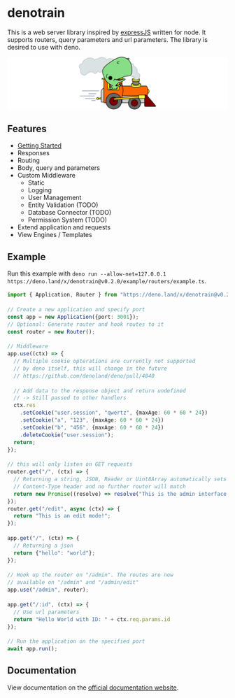 # denotrain

This is a web server library inspired by [expressJS](https://expressjs.com) written for node. It supports routers, query parameters and url parameters. The library is desired to use with deno.

![Deno Train Logo](./doc/denotrain-scaled.png)

## Features

 - [Getting Started](./doc/getting_started.md)
 - Responses
 - Routing
 - Body, query and parameters
 - Custom Middleware
   - Static
   - Logging
   - User Management
   - Entity Validation (TODO)
   - Database Connector (TODO)
   - Permission System (TODO)
 - Extend application and requests
 - View Engines / Templates

## Example

Run this example with `deno run --allow-net=127.0.0.1 https://deno.land/x/denotrain@v0.2.0/example/routers/example.ts`.

```ts
import { Application, Router } from "https://deno.land/x/denotrain@v0.2.0/mod.ts";

// Create a new application and specify port
const app = new Application({port: 3001});
// Optional: Generate router and hook routes to it
const router = new Router();

// Middleware 
app.use((ctx) => {
  // Multiple cookie opterations are currently not supported
  // by deno itself, this will change in the future
  // https://github.com/denoland/deno/pull/4840

  // Add data to the response object and return undefined
  // -> Still passed to other handlers
  ctx.res
    .setCookie("user.session", "qwertz", {maxAge: 60 * 60 * 24})
    .setCookie("a", "123", {maxAge: 60 * 60 * 24})
    .setCookie("b", "456", {maxAge: 60 * 60 * 24})
    .deleteCookie("user.session");
  return;
});

// this will only listen on GET requests
router.get("/", (ctx) => {
  // Returning a string, JSON, Reader or Uint8Array automatically sets
  // Content-Type header and no further router will match
  return new Promise((resolve) => resolve("This is the admin interface!")); 
});
router.get("/edit", async (ctx) => {
  return "This is an edit mode!"; 
});

app.get("/", (ctx) => {
  // Returning a json
  return {"hello": "world"};
});

// Hook up the router on "/admin". The routes are now
// available on "/admin" and "/admin/edit"
app.use("/admin", router);

app.get("/:id", (ctx) => {
  // Use url parameters
  return "Hello World with ID: " + ctx.req.params.id
});

// Run the application on the specified port
await app.run();
```

## Documentation

View documentation on the [official documentation website](https://doc.deno.land/https/raw.githubusercontent.com/Caesar2011/denotrain/master/mod.ts).
